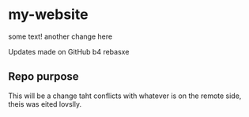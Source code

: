# my-website

some text! another change here

Updates made on GitHub b4 rebasxe

## Repo purpose

This will be a change taht conflicts with whatever is on the remote side, theis was eited lovslly.
